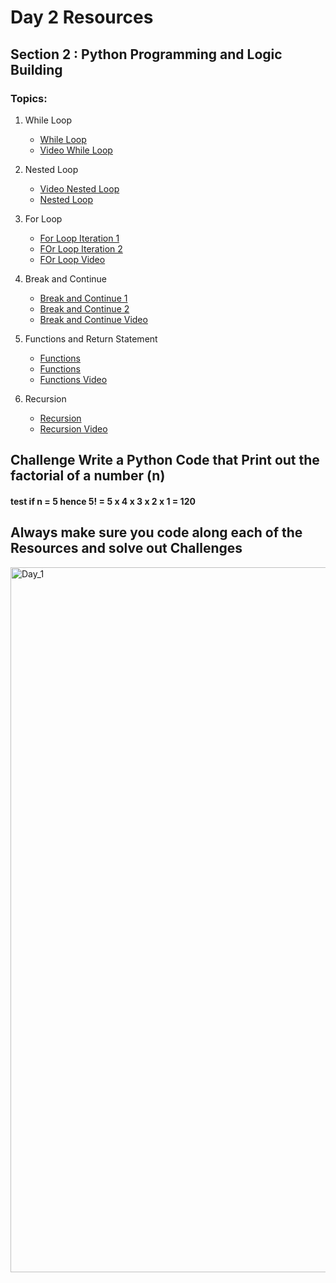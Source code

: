 # Day 2 Resources 

## Section 2 : Python Programming and Logic Building 

### Topics:
1. While Loop
    * [While Loop](https://www.tutorialspoint.com/python/python_while_loop.htm)
    * [Video While Loop](https://www.youtube.com/watch?v=JKK13i_ApOw)

2. Nested Loop
    * [Video Nested Loop](https://www.youtube.com/watch?v=jVoD6lJPqyw)
    * [Nested Loop](https://pynative.com/python-nested-loops/#:~:text=Loop%20in%20Python%3F-,What%20is%20a%20Nested%20Loop%20in%20Python%3F,more%20than%20one%20inner%20loop.)

3. For Loop
    * [For Loop Iteration 1](https://realpython.com/python-for-loop/)
    * [FOr Loop Iteration 2](https://www.simplilearn.com/tutorials/python-tutorial/python-for-loop)
    * [FOr Loop Video](https://www.youtube.com/watch?v=94UHCEmprCY)


4. Break and Continue
    * [Break and Continue 1](https://careerkarma.com/blog/python-break-and-continue/#:~:text=The%20Python%20break%20statement%20stops,or%20halt%20a%20loop%20entirely.)
    * [Break and Continue 2](https://www.geeksforgeeks.org/break-continue-and-pass-in-python/)
    * [Break and Continue Video](https://www.youtube.com/watch?v=yCZBnjF4_tU)

5. Functions and Return Statement
    * [Functions](https://www.tutorialspoint.com/python/python_functions.htm)
    * [Functions](https://www.geeksforgeeks.org/python-functions/)
    * [Functions Video](https://www.youtube.com/watch?v=u-OmVr_fT4s)

6. Recursion
    * [Recursion](https://www.geeksforgeeks.org/recursion-in-python/)
    * [Recursion Video](https://www.youtube.com/watch?v=ixdr6V2vRC4)


## Challenge Write a Python Code that Print out the factorial of a number (n)

#### test if n = 5 hence 5! = 5 x 4 x 3 x 2 x 1 = 120

## Always make sure you code along each of the Resources and solve out Challenges 

<img width="1128" alt="Day_1" src="https://user-images.githubusercontent.com/58959180/192464294-b2282fc1-b8dc-4a37-b639-021196a76556.jpeg">
